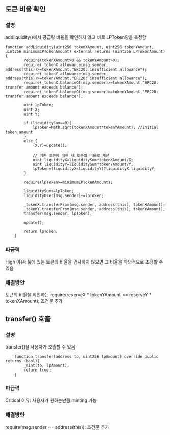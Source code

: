 ## 토큰 비율 확인
### 설명
addliquidity()에서 공급량 비율을 확인하지 않고 바로 LPToken양을 측정함
```
function addLiquidity(uint256 tokenXAmount, uint256 tokenYAmount, uint256 minimumLPTokenAmount) external returns (uint256 LPTokenAmount){
        require(tokenXAmount>0 && tokenYAmount>0);
        require(_tokenX.allowance(msg.sender, address(this))>=tokenXAmount,"ERC20: insufficient allowance");
        require(_tokenY.allowance(msg.sender, address(this))>=tokenYAmount,"ERC20: insufficient allowance");
        require(_tokenX.balanceOf(msg.sender)>=tokenXAmount,"ERC20: transfer amount exceeds balance");
        require(_tokenY.balanceOf(msg.sender)>=tokenYAmount,"ERC20: transfer amount exceeds balance");

        uint lpToken; 
        uint X;
        uint Y;

        if (liquiditySum==0){
            lpToken=Math.sqrt(tokenXAmount*tokenYAmount); //initial token amount
        }
        else {
            (X,Y)=update();
            
            // 기존 토큰에 대한 새 토큰의 비율로 계산
            uint liquidityX=liquiditySum*tokenXAmount/X;
            uint liquidityY=liquiditySum*tokenYAmount/Y;
            lpToken=(liquidityX<liquidityY)?liquidityX:liquidityY;
        }

        require(lpToken>=minimumLPTokenAmount);

        liquiditySum+=lpToken;
        liquidityUser[msg.sender]+=lpToken;

        _tokenX.transferFrom(msg.sender, address(this), tokenXAmount);
        _tokenY.transferFrom(msg.sender, address(this), tokenYAmount);
        transfer(msg.sender, lpToken);
        
        update();

        return lpToken;
    }
```
### 파급력
High
이유: 풀에 있는 토큰의 비율을 검사하지 않으면 그 비율을 악의적으로 조정할 수 있음

### 해결방안
토큰의 비율을 확인하는 require(reserveX * tokenYAmount == reserveY * tokenXAmount); 조건문 추가

## transfer() 호출
### 설명
transfer()을 사용자가 호출할 수 있음
```
    function transfer(address to, uint256 lpAmount) override public returns (bool){
        _mint(to, lpAmount);
        return true;
    }
```
### 파급력
Critical
이유: 사용자가 원하는만큼 minting 가능

### 해결방안
require(msg.sender == address(this)); 조건문 추가
